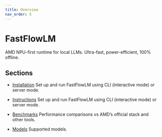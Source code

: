 ```yaml
---
title: Overview
nav_order: 5
---
```


# FastFlowLM

AMD NPU-first runtime for local LLMs. Ultra-fast, power-efficient, 100% offline.

## Sections

- [Installation](install.md)
  Set up and run FastFlowLM using CLI (interactive mode) or server mode.

- [Instructions](instructions/index.md)
  Set up and run FastFlowLM using CLI (interactive mode) or server mode.

- [Benchmarks](benchmarks/index.md)
  Performance comparisons vs AMD’s official stack and other tools.

- [Models](models/index.md)
  Supported models.
